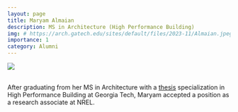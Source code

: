 ```yaml
---
layout: page
title: Maryam Almaian
description: MS in Architecture (High Performance Building)
img: # https://arch.gatech.edu/sites/default/files/2023-11/Almaian.jpeg
importance: 1
category: Alumni
---
```


<div class="profile mb-3"> 
<img src="https://arch.gatech.edu/sites/default/files/2023-11/Almaian.jpeg" class="img-fluid z-depth-1 rounded"/>
</div>
<br>

After graduating from her MS in Architecture with a [thesis](/projects/1_thesis.md) specialization in High Performance Building at Georgia Tech, Maryam accepted a position as a research associate at NREL.

